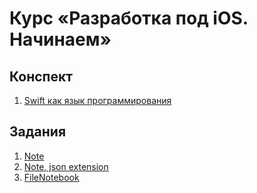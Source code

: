 # Курс «Разработка под iOS. Начинаем»

## Конспект
1. [Swift как язык программирования](conspectus/Swift_как_язык_программирования_конспект.pdf)


## Задания
1. [Note](tasks/Note.md)
2. [Note, json extension](tasks/NoteExtensions.md)
3. [FileNotebook](tasks/FileNotebook.md)
 
